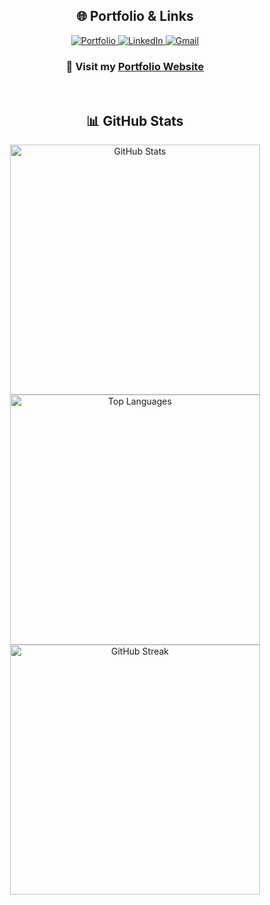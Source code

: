 <div align="center">

## 🌐 Portfolio & Links

<a href="https://t0mark.github.io/t0mark/" target="_blank">
<img src="https://img.shields.io/badge/🌐_Portfolio-667EEA?style=for-the-badge&logoColor=white" alt="Portfolio"/>
</a>
<a href="https://www.linkedin.com/in/%ED%98%84%EC%9B%85-%EC%96%91-531931339/" target="_blank">
<img src="https://img.shields.io/badge/LinkedIn-0077B5?style=for-the-badge&logo=linkedin&logoColor=white" alt="LinkedIn"/>
</a>
<a href="mailto:iwagoho@gmail.com" target="_blank">
<img src="https://img.shields.io/badge/Gmail-D14836?style=for-the-badge&logo=gmail&logoColor=white" alt="Gmail"/>
</a>

### 🎯 Visit my [**Portfolio Website**](https://t0mark.github.io/t0mark/) 

</div>

<br>

<div align="center">

## 📊 GitHub Stats

<img src="https://github-readme-stats.vercel.app/api?username=t0mark&show_icons=true&theme=radical&hide_border=true&count_private=true" alt="GitHub Stats" width="400">
<img src="https://github-readme-stats.vercel.app/api/top-langs/?username=t0mark&layout=compact&theme=radical&hide_border=true" alt="Top Languages" width="400">

<br>

<img src="https://github-readme-streak-stats.herokuapp.com/?user=t0mark&theme=radical&hide_border=true" alt="GitHub Streak" width="400">

</div>

<br>
